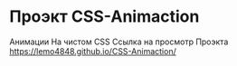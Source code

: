 # Проэкт CSS-Animaction
Анимации На чистом CSS
Ссылка на просмотр Проэкта https://lemo4848.github.io/CSS-Animaction/
